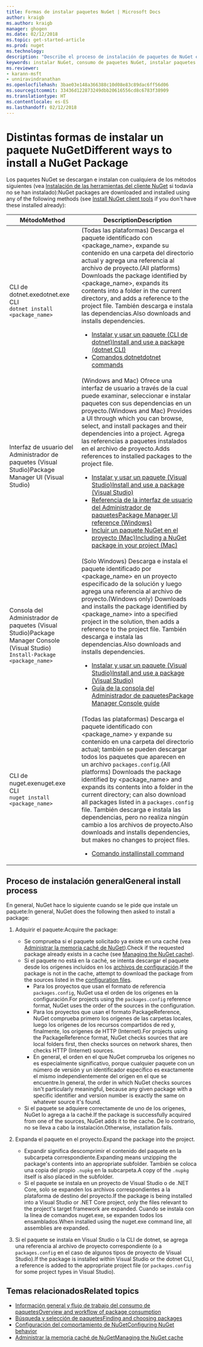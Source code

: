 ```yaml
---
title: Formas de instalar paquetes NuGet | Microsoft Docs
author: kraigb
ms.author: kraigb
manager: ghogen
ms.date: 02/12/2018
ms.topic: get-started-article
ms.prod: nuget
ms.technology: 
description: "Describe el proceso de instalación de paquetes de NuGet en un proyecto, que incluye lo que sucede en el disco y a los correspondientes archivos de proyecto."
keywords: instalar NuGet, consumo de paquetes NuGet, instalar paquetes NuGet, referencias de paquetes NuGet
ms.reviewer:
- karann-msft
- unniravindranathan
ms.openlocfilehash: 3bae03e148a366388c10d08e83c89dac6ff56d06
ms.sourcegitcommit: 33436d122873249dbb20616556cd8c6783f38909
ms.translationtype: HT
ms.contentlocale: es-ES
ms.lasthandoff: 02/12/2018
---
```

# <a name="different-ways-to-install-a-nuget-package"></a><span data-ttu-id="49a19-104">Distintas formas de instalar un paquete NuGet</span><span class="sxs-lookup"><span data-stu-id="49a19-104">Different ways to install a NuGet Package</span></span>

<span data-ttu-id="49a19-105">Los paquetes NuGet se descargan e instalan con cualquiera de los métodos siguientes (vea [Instalación de las herramientas del cliente NuGet](../install-nuget-client-tools.md) si todavía no se han instalado):</span><span class="sxs-lookup"><span data-stu-id="49a19-105">NuGet packages are downloaded and installed using any of the following methods (see [Install NuGet client tools](../install-nuget-client-tools.md) if you don't have these installed already):</span></span>

| <span data-ttu-id="49a19-106">Método</span><span class="sxs-lookup"><span data-stu-id="49a19-106">Method</span></span> | <span data-ttu-id="49a19-107">Description</span><span class="sxs-lookup"><span data-stu-id="49a19-107">Description</span></span> |
| --- | --- |
| <span data-ttu-id="49a19-108">CLI de dotnet.exe</span><span class="sxs-lookup"><span data-stu-id="49a19-108">dotnet.exe CLI</span></span><br/>`dotnet install <package_name>` | <span data-ttu-id="49a19-109">(Todas las plataformas) Descarga el paquete identificado con \<package_name\>, expande su contenido en una carpeta del directorio actual y agrega una referencia al archivo de proyecto.</span><span class="sxs-lookup"><span data-stu-id="49a19-109">(All platforms) Downloads the package identified by \<package_name\>, expands its contents into a folder in the current directory, and adds a reference to the project file.</span></span> <span data-ttu-id="49a19-110">También descarga e instala las dependencias.</span><span class="sxs-lookup"><span data-stu-id="49a19-110">Also downloads and installs dependencies.</span></span><ul><li>[<span data-ttu-id="49a19-111">Instalar y usar un paquete (CLI de dotnet)</span><span class="sxs-lookup"><span data-stu-id="49a19-111">Install and use a package (dotnet CLI)</span></span>](../quickstart/install-and-use-a-package-using-the-dotnet-cli.md)</li><li>[<span data-ttu-id="49a19-112">Comandos dotnet</span><span class="sxs-lookup"><span data-stu-id="49a19-112">dotnet commands</span></span>](../tools/dotnet-commands.md)</li></ul> |
| <span data-ttu-id="49a19-113">Interfaz de usuario del Administrador de paquetes (Visual Studio)</span><span class="sxs-lookup"><span data-stu-id="49a19-113">Package Manager UI (Visual Studio)</span></span> | <span data-ttu-id="49a19-114">(Windows and Mac) Ofrece una interfaz de usuario a través de la cual puede examinar, seleccionar e instalar paquetes con sus dependencias en un proyecto.</span><span class="sxs-lookup"><span data-stu-id="49a19-114">(Windows and Mac) Provides a UI through which you can browse, select, and install packages and their dependencies into a project.</span></span> <span data-ttu-id="49a19-115">Agrega las referencias a paquetes instalados en el archivo de proyecto.</span><span class="sxs-lookup"><span data-stu-id="49a19-115">Adds references to installed packages to the project file.</span></span><ul><li>[<span data-ttu-id="49a19-116">Instalar y usar un paquete (Visual Studio)</span><span class="sxs-lookup"><span data-stu-id="49a19-116">Install and use a package (Visual Studio)</span></span>](../quickstart/install-and-use-a-package-in-visual-studio.md)</li><li>[<span data-ttu-id="49a19-117">Referencia de la interfaz de usuario del Administrador de paquetes</span><span class="sxs-lookup"><span data-stu-id="49a19-117">Package Manager UI reference (Windows)</span></span>](../tools/package-manager-ui.md)</li><li>[<span data-ttu-id="49a19-118">Incluir un paquete NuGet en el proyecto (Mac)</span><span class="sxs-lookup"><span data-stu-id="49a19-118">Including a NuGet package in your project (Mac)</span></span>](/visualstudio/mac/nuget-walkthrough)</li></ul> |
| <span data-ttu-id="49a19-119">Consola del Administrador de paquetes (Visual Studio)</span><span class="sxs-lookup"><span data-stu-id="49a19-119">Package Manager Console (Visual Studio)</span></span><br/>`Install-Package <package_name>` | <span data-ttu-id="49a19-120">(Solo Windows) Descarga e instala el paquete identificado por \<package_name\> en un proyecto especificado de la solución y luego agrega una referencia al archivo de proyecto.</span><span class="sxs-lookup"><span data-stu-id="49a19-120">(Windows only) Downloads and installs the package identified by \<package_name\> into a specified project in the solution, then adds a reference to the project file.</span></span> <span data-ttu-id="49a19-121">También descarga e instala las dependencias.</span><span class="sxs-lookup"><span data-stu-id="49a19-121">Also downloads and installs dependencies.</span></span><ul><li>[<span data-ttu-id="49a19-122">Instalar y usar un paquete (Visual Studio)</span><span class="sxs-lookup"><span data-stu-id="49a19-122">Install and use a package (Visual Studio)</span></span>](../quickstart/install-and-use-a-package-in-visual-studio.md)</li><li>[<span data-ttu-id="49a19-123">Guía de la consola del Administrador de paquetes</span><span class="sxs-lookup"><span data-stu-id="49a19-123">Package Manager Console guide</span></span>](../tools/package-manager-console.md)</li></ul> |
| <span data-ttu-id="49a19-124">CLI de nuget.exe</span><span class="sxs-lookup"><span data-stu-id="49a19-124">nuget.exe CLI</span></span><br/>`nuget install <package_name>` | <span data-ttu-id="49a19-125">(Todas las plataformas) Descarga el paquete identificado con \<package_name\> y expande su contenido en una carpeta del directorio actual; también se pueden descargar todos los paquetes que aparecen en un archivo `packages.config`.</span><span class="sxs-lookup"><span data-stu-id="49a19-125">(All platforms) Downloads the package identified by \<package_name\> and expands its contents into a folder in the current directory; can also download all packages listed in a `packages.config` file.</span></span> <span data-ttu-id="49a19-126">También descarga e instala las dependencias, pero no realiza ningún cambio a los archivos de proyecto.</span><span class="sxs-lookup"><span data-stu-id="49a19-126">Also downloads and installs dependencies, but makes no changes to project files.</span></span><ul><li>[<span data-ttu-id="49a19-127">Comando install</span><span class="sxs-lookup"><span data-stu-id="49a19-127">install command</span></span>](../tools/cli-ref-install.md)</li></ul> |

## <a name="general-install-process"></a><span data-ttu-id="49a19-128">Proceso de instalación general</span><span class="sxs-lookup"><span data-stu-id="49a19-128">General install process</span></span>

<span data-ttu-id="49a19-129">En general, NuGet hace lo siguiente cuando se le pide que instale un paquete:</span><span class="sxs-lookup"><span data-stu-id="49a19-129">In general, NuGet does the following then asked to install a package:</span></span>

1. <span data-ttu-id="49a19-130">Adquirir el paquete:</span><span class="sxs-lookup"><span data-stu-id="49a19-130">Acquire the package:</span></span>
    - <span data-ttu-id="49a19-131">Se comprueba si el paquete solicitado ya existe en una caché (vea [Administrar la memoria caché de NuGet](managing-the-nuget-cache.md)).</span><span class="sxs-lookup"><span data-stu-id="49a19-131">Check if the requested package already exists in a cache (see [Managing the NuGet cache](managing-the-nuget-cache.md)).</span></span>
    - <span data-ttu-id="49a19-132">Si el paquete no está en la caché, se intenta descargar el paquete desde los orígenes incluidos en los [archivos de configuración](Configuring-NuGet-Behavior.md).</span><span class="sxs-lookup"><span data-stu-id="49a19-132">If the package is not in the cache, attempt to download the package from the sources listed in the [configuration files](Configuring-NuGet-Behavior.md).</span></span>
      - <span data-ttu-id="49a19-133">Para los proyectos que usan el formato de referencia `packages.config`, NuGet usa el orden de los orígenes en la configuración.</span><span class="sxs-lookup"><span data-stu-id="49a19-133">For projects using the `packages.config` reference format, NuGet uses the order of the sources in the configuration.</span></span>
      - <span data-ttu-id="49a19-134">Para los proyectos que usan el formato PackageReference, NuGet comprueba primero los orígenes de las carpetas locales, luego los orígenes de los recursos compartidos de red y, finalmente, los orígenes de HTTP (Internet).</span><span class="sxs-lookup"><span data-stu-id="49a19-134">For projects using the PackageReference format, NuGet checks sources that are local folders first, then checks sources on network shares, then checks HTTP (Internet) sources.</span></span>
      - <span data-ttu-id="49a19-135">En general, el orden en el que NuGet comprueba los orígenes no es especialmente significativo, porque cualquier paquete con un número de versión y un identificador específico es exactamente el mismo independientemente del origen en el que se encuentre.</span><span class="sxs-lookup"><span data-stu-id="49a19-135">In general, the order in which NuGet checks sources isn't particularly meaningful, because any given package with a specific identifier and version number is exactly the same on whatever source it's found.</span></span>
    - <span data-ttu-id="49a19-136">Si el paquete se adquiere correctamente de uno de los orígenes, NuGet lo agrega a la caché.</span><span class="sxs-lookup"><span data-stu-id="49a19-136">If the package is successfully acquired from one of the sources, NuGet adds it to the cache.</span></span> <span data-ttu-id="49a19-137">De lo contrario, no se lleva a cabo la instalación.</span><span class="sxs-lookup"><span data-stu-id="49a19-137">Otherwise, installation fails.</span></span>

1. <span data-ttu-id="49a19-138">Expanda el paquete en el proyecto.</span><span class="sxs-lookup"><span data-stu-id="49a19-138">Expand the package into the project.</span></span>
    - <span data-ttu-id="49a19-139">Expandir significa descomprimir el contenido del paquete en la subcarpeta correspondiente.</span><span class="sxs-lookup"><span data-stu-id="49a19-139">Expanding means unzipping the package's contents into an appropriate subfolder.</span></span> <span data-ttu-id="49a19-140">También se coloca una copia del propio `.nupkg` en la subcarpeta.</span><span class="sxs-lookup"><span data-stu-id="49a19-140">A copy of the `.nupkg` itself is also placed in the subfolder.</span></span>
    - <span data-ttu-id="49a19-141">Si el paquete se instala en un proyecto de Visual Studio o de .NET Core, solo se expanden los archivos correspondientes a la plataforma de destino del proyecto.</span><span class="sxs-lookup"><span data-stu-id="49a19-141">If the package is being installed into a Visual Studio or .NET Core project, only the files relevant to the project's target framework are expanded.</span></span> <span data-ttu-id="49a19-142">Cuando se instala con la línea de comandos nuget.exe, se expanden todos los ensamblados.</span><span class="sxs-lookup"><span data-stu-id="49a19-142">When installed using the nuget.exe command line, all assemblies are expanded.</span></span>

1. <span data-ttu-id="49a19-143">Si el paquete se instala en Visual Studio o la CLI de dotnet, se agrega una referencia al archivo de proyecto correspondiente (o a `packages.config` en el caso de algunos tipos de proyecto de Visual Studio).</span><span class="sxs-lookup"><span data-stu-id="49a19-143">If the package is installed within Visual Studio or the dotnet CLI, a reference is added to the appropriate project file (or `packages.config` for some project types in Visual Studio).</span></span>

## <a name="related-topics"></a><span data-ttu-id="49a19-144">Temas relacionados</span><span class="sxs-lookup"><span data-stu-id="49a19-144">Related topics</span></span>

- [<span data-ttu-id="49a19-145">Información general y flujo de trabajo del consumo de paquetes</span><span class="sxs-lookup"><span data-stu-id="49a19-145">Overview and workflow of package consumption</span></span>](../consume-packages/overview-and-workflow.md)
- [<span data-ttu-id="49a19-146">Búsqueda y selección de paquetes</span><span class="sxs-lookup"><span data-stu-id="49a19-146">Finding and choosing packages</span></span>](../consume-packages/finding-and-choosing-packages.md)
- [<span data-ttu-id="49a19-147">Configuración del comportamiento de NuGet</span><span class="sxs-lookup"><span data-stu-id="49a19-147">Configuring NuGet behavior</span></span>](../consume-packages/configuring-nuget-behavior.md)
- [<span data-ttu-id="49a19-148">Administrar la memoria caché de NuGet</span><span class="sxs-lookup"><span data-stu-id="49a19-148">Managing the NuGet cache</span></span>](managing-the-nuget-cache.md)
